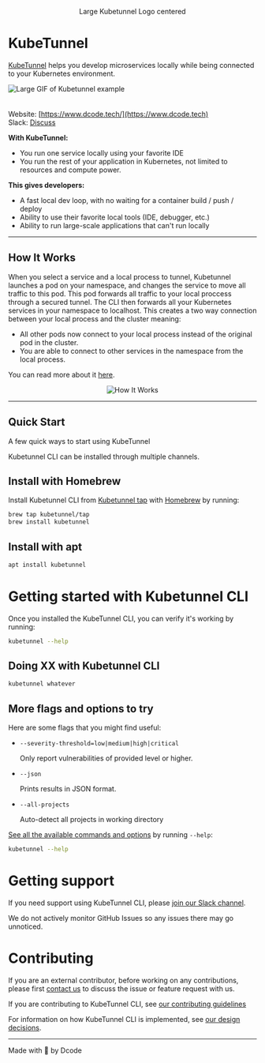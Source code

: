 
<p align="center">
  Large Kubetunnel Logo centered
</p>

# KubeTunnel

[KubeTunnel](https://dcode.tech/) helps you develop microservices locally while being connected to your Kubernetes environment.

![Large GIF of Kubetunnel example](https://aaa) <br><br><br>
Website: [https://www.dcode.tech/](https://www.dcode.tech)  
Slack: [Discuss](https://we-dcode.slack.com/archives/C047WAUR41M)

**With KubeTunnel:**

* You run one service locally using your favorite IDE
* You run the rest of your application in Kubernetes, not limited to resources and compute power.

**This gives developers:**

* A fast local dev loop, with no waiting for a container build / push / deploy
* Ability to use their favorite local tools (IDE, debugger, etc.)
* Ability to run large-scale applications that can't run locally

---

## How It Works
When you select a service and a local process to tunnel, Kubetunnel launches a pod on your namespace, and changes the service to move all traffic to this pod. This pod forwards all traffic to your local proccess through a secured tunnel. The CLI then forwards all your Kubernetes services in your namespace to localhost.
This creates a two way connection between your local process and the cluster meaning:

* All other pods now connect to your local process instead of the original pod in the cluster.
* You are able to connect to other services in the namespace from the local process.

You can read more about it [here](https/dcode.tech).
<p align="center">
  <img src="./images/how_it_works.svg" alt="How It Works"/>
</p>

---

## Quick Start

A few quick ways to start using KubeTunnel

Kubetunnel CLI can be installed through multiple channels.

## Install with Homebrew

Install Kubetunnel CLI from [Kubetunnel tap](https://github.com/kubetunnel/homebrew-tap) with [Homebrew](https://brew.sh) by running:

```bash
brew tap kubetunnel/tap
brew install kubetunnel
```

## Install with apt

```bash
apt install kubetunnel
```

# Getting started with Kubetunnel CLI

Once you installed the KubeTunnel CLI, you can verify it's working by running:

```bash
kubetunnel --help
```

## Doing XX with Kubetunnel CLI


```bash
kubetunnel whatever
```

## More flags and options to try

Here are some flags that you might find useful:

- `--severity-threshold=low|medium|high|critical`

  Only report vulnerabilities of provided level or higher.

- `--json`

  Prints results in JSON format.

- `--all-projects`

  Auto-detect all projects in working directory

[See all the available commands and options](./help/cli-commands) by running `--help`:

```bash
kubetunnel --help
```

# Getting support

If you need support using KubeTunnel CLI, please [join our Slack channel](https://we-dcode.slack.com/archives/C047WAUR41M).

We do not actively monitor GitHub Issues so any issues there may go unnoticed.

# Contributing

If you are an external contributor, before working on any contributions, please first [contact us](https://dcode.tech) to discuss the issue or feature request with us.

If you are contributing to KubeTunnel CLI, see [our contributing guidelines](CONTRIBUTING.md)

For information on how KubeTunnel CLI is implemented, see [our design decisions](help/_about-this-project/README.md).

---

Made with 💙 by Dcode
